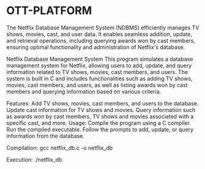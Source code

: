 # OTT-PLATFORM
The Netflix Database Management System (NDBMS) efficiently manages TV shows, movies, cast, and user data. It enables seamless addition, update, and retrieval operations, including querying awards won by cast members, ensuring optimal functionality and administration of Netflix's database.


Netflix Database Management System
This program simulates a database management system for Netflix, allowing users to add, update, and query information related to TV shows, movies, cast members, and users. The system is built in C and includes functionalities such as adding TV shows, movies, cast members, and users, as well as listing awards won by cast members and querying information based on various criteria.

Features:
Add TV shows, movies, cast members, and users to the database.
Update cast information for TV shows and movies.
Query information such as awards won by cast members, TV shows and movies associated with a specific cast, and more.
Usage:
Compile the program using a C compiler.
Run the compiled executable.
Follow the prompts to add, update, or query information from the database.


Compilation:
gcc netflix_db.c -o netflix_db


Execution:
./netflix_db
